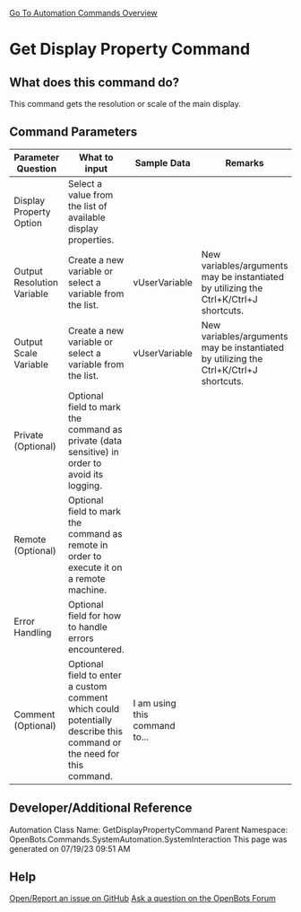 <!--TITLE: Get Display Property Command -->
<!-- SUBTITLE: a command in the System Automation Commands\System Interaction group. -->
[Go To Automation Commands Overview](/automation-commands)


# Get Display Property Command


## What does this command do?
This command gets the resolution or scale of the main display.


## Command Parameters
| Parameter Question   	| What to input  	|  Sample Data 	| Remarks  	|
| ---                    | ---               | ---           | ---       |
|Display Property Option|Select a value from the list of available display properties.|||
|Output Resolution Variable|Create a new variable or select a variable from the list.|vUserVariable|New variables/arguments may be instantiated by utilizing the Ctrl+K/Ctrl+J shortcuts.|
|Output Scale Variable|Create a new variable or select a variable from the list.|vUserVariable|New variables/arguments may be instantiated by utilizing the Ctrl+K/Ctrl+J shortcuts.|
|Private (Optional)|Optional field to mark the command as private (data sensitive) in order to avoid its logging.|||
|Remote (Optional)|Optional field to mark the command as remote in order to execute it on a remote machine.|||
|Error Handling|Optional field for how to handle errors encountered.|||
|Comment (Optional)|Optional field to enter a custom comment which could potentially describe this command or the need for this command.|I am using this command to...||


## Developer/Additional Reference
Automation Class Name: GetDisplayPropertyCommand
Parent Namespace: OpenBots.Commands.SystemAutomation.SystemInteraction
This page was generated on 07/19/23 09:51 AM


## Help
[Open/Report an issue on GitHub](https://github.com/OpenBotsAI/OpenBots.Studio/issues/new)
[Ask a question on the OpenBots Forum](https://openbots.ai/forums/)
